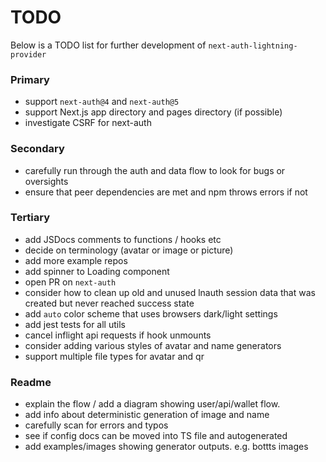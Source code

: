 # TODO

Below is a TODO list for further development of `next-auth-lightning-provider`

### Primary

- support `next-auth@4` and `next-auth@5`
- support Next.js app directory and pages directory (if possible)
- investigate CSRF for next-auth

### Secondary

- carefully run through the auth and data flow to look for bugs or oversights
- ensure that peer dependencies are met and npm throws errors if not

### Tertiary

- add JSDocs comments to functions / hooks etc
- decide on terminology (avatar or image or picture)
- add more example repos
- add spinner to Loading component
- open PR on `next-auth`
- consider how to clean up old and unused lnauth session data that was created but never reached success state
- add `auto` color scheme that uses browsers dark/light settings
- add jest tests for all utils
- cancel inflight api requests if hook unmounts
- consider adding various styles of avatar and name generators
- support multiple file types for avatar and qr

### Readme

- explain the flow / add a diagram showing user/api/wallet flow.
- add info about deterministic generation of image and name
- carefully scan for errors and typos
- see if config docs can be moved into TS file and autogenerated
- add examples/images showing generator outputs. e.g. bottts images

